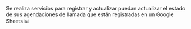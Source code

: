 Se realiza servicios para registrar y actualizar puedan actualizar el estado de sus agendaciones 
de llamada que están registradas en un Google Sheets 📊

